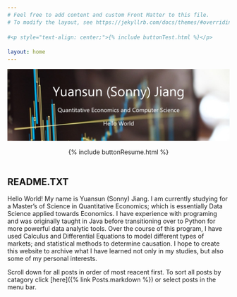 ```yaml
---
# Feel free to add content and custom Front Matter to this file.
# To modify the layout, see https://jekyllrb.com/docs/themes/#overriding-theme-defaults

#<p style="text-align: center;">{% include buttonTest.html %}</p>

layout: home
---
```


![MainBackground1](/assets/images/home/MainBackground1.jpg)

<div style="text-align: center;">{% include buttonResume.html %}</div>
<br/>

## README.TXT

Hello World! My name is Yuansun (Sonny) Jiang. I am currently studying for a Master’s of Science in Quantitative Economics; which is essentially Data Science applied towards Economics. I have experience with programing and was originally taught in Java before transitioning over to Python for more powerful data analytic tools. Over the course of this program, I have used Calculus and Differential Equations to model different types of markets; and statistical methods to determine causation. I hope to create this website to archive what I have learned not only in my studies, but also some of my personal interests.

Scroll down for all posts in order of most reacent first. To sort all posts by catagory click [here]({% link Posts.markdown %}) or select posts in the menu bar.  

<br/>
